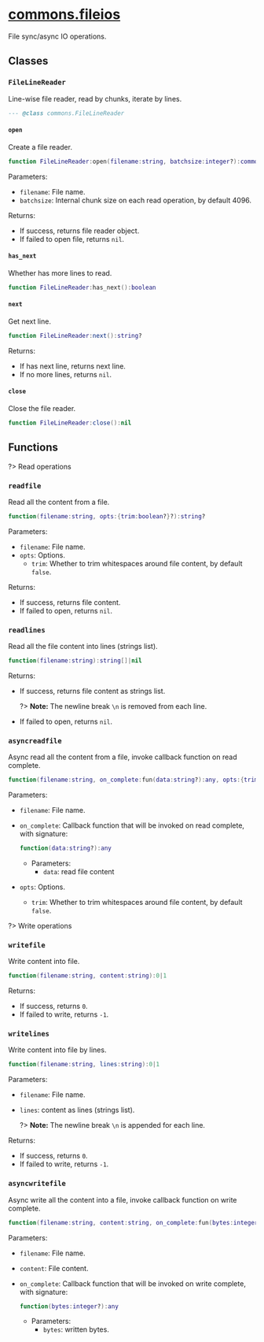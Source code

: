 <!-- markdownlint-disable MD001 MD013 MD034 MD033 MD051 -->

# [commons.fileios](https://github.com/linrongbin16/commons.nvim/blob/main/lua/commons/fileios.lua)

File sync/async IO operations.

## Classes

### `FileLineReader`

Line-wise file reader, read by chunks, iterate by lines.

```lua
--- @class commons.FileLineReader
```

#### `open`

Create a file reader.

```lua
function FileLineReader:open(filename:string, batchsize:integer?):commons.FileLineReader?
```

Parameters:

- `filename`: File name.
- `batchsize`: Internal chunk size on each read operation, by default 4096.

Returns:

- If success, returns file reader object.
- If failed to open file, returns `nil`.

#### `has_next`

Whether has more lines to read.

```lua
function FileLineReader:has_next():boolean
```

#### `next`

Get next line.

```lua
function FileLineReader:next():string?
```

Returns:

- If has next line, returns next line.
- If no more lines, returns `nil`.

#### `close`

Close the file reader.

```lua
function FileLineReader:close():nil
```

## Functions

?> Read operations

### `readfile`

Read all the content from a file.

```lua
function(filename:string, opts:{trim:boolean?}?):string?
```

Parameters:

- `filename`: File name.
- `opts`: Options.
  - `trim`: Whether to trim whitespaces around file content, by default `false`.

Returns:

- If success, returns file content.
- If failed to open, returns `nil`.

### `readlines`

Read all the file content into lines (strings list).

```lua
function(filename:string):string[]|nil
```

Returns:

- If success, returns file content as strings list.

  ?> **Note:** The newline break `\n` is removed from each line.

- If failed to open, returns `nil`.

### `asyncreadfile`

Async read all the content from a file, invoke callback function on read complete.

```lua
function(filename:string, on_complete:fun(data:string?):any, opts:{trim:boolean?}?):nil
```

Parameters:

- `filename`: File name.
- `on_complete`: Callback function that will be invoked on read complete, with signature:

  ```lua
  function(data:string?):any
  ```

  - Parameters:
    - `data`: read file content

- `opts`: Options.
  - `trim`: Whether to trim whitespaces around file content, by default `false`.

?> Write operations

### `writefile`

Write content into file.

```lua
function(filename:string, content:string):0|1
```

Returns:

- If success, returns `0`.
- If failed to write, returns `-1`.

### `writelines`

Write content into file by lines.

```lua
function(filename:string, lines:string):0|1
```

Parameters:

- `filename`: File name.
- `lines`: content as lines (strings list).

  ?> **Note:** The newline break `\n` is appended for each line.

Returns:

- If success, returns `0`.
- If failed to write, returns `-1`.

### `asyncwritefile`

Async write all the content into a file, invoke callback function on write complete.

```lua
function(filename:string, content:string, on_complete:fun(bytes:integer?):any):nil
```

Parameters:

- `filename`: File name.
- `content`: File content.
- `on_complete`: Callback function that will be invoked on write complete, with signature:

  ```lua
  function(bytes:integer?):any
  ```

  - Parameters:
    - `bytes`: written bytes.
